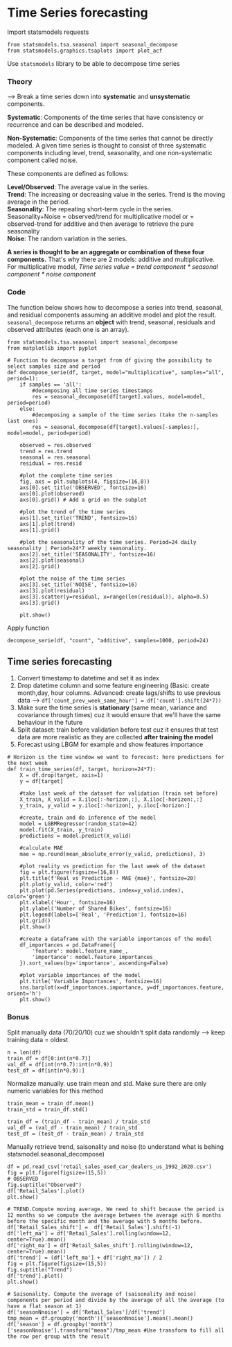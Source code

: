 # Time Series forecasting

Import statsmodels requests
```
from statsmodels.tsa.seasonal import seasonal_decompose
from statsmodels.graphics.tsaplots import plot_acf
```

Use `statsmodels` library to be able to decompose time series
### Theory

--> Break a time series down into **systematic** and **unsystematic** components.

**Systematic**: Components of the time series that have consistency or recurrence and can be described and modeled.

**Non-Systematic**: Components of the time series that cannot be directly modeled.
A given time series is thought to consist of three systematic components including level, trend, seasonality, and one non-systematic component called noise.

These components are defined as follows:

**Level/Observed**: The average value in the series.
<br>**Trend**: The increasing or decreasing value in the series. Trend is the moving average in the period.
<br>**Seasonality**: The repeating short-term cycle in the series. Seasonality+Noise = observed/trend for multiplicative model or = observed-trend for additive and then average to retrieve the pure seasonality
<br>**Noise**: The random variation in the series.

**A series is thought to be an aggregate or combination of these four components.** That's why there are 2 models: additive and multiplicative.
<br>For multiplicative model, *Time series value = trend component * seasonal component * noise component*


### Code

The function below shows how to decompose a series into trend, seasonal, and residual components assuming an additive model and plot the result.
<br>```seasonal_decompose``` returns an **object** with trend, seasonal, residuals and observed attributes (each one is an array).
```
from statsmodels.tsa.seasonal import seasonal_decompose
from matplotlib import pyplot

# Function to decompose a target from df giving the possibility to select samples size and period
def decompose_serie(df, target, model="multiplicative", samples="all", period=1):
    if samples == 'all':
        #decomposing all time series timestamps
        res = seasonal_decompose(df[target].values, model=model, period=period)
    else:
        #decomposing a sample of the time series (take the n-samples last ones)
        res = seasonal_decompose(df[target].values[-samples:], model=model, period=period)
    
    observed = res.observed
    trend = res.trend
    seasonal = res.seasonal
    residual = res.resid
    
    #plot the complete time series
    fig, axs = plt.subplots(4, figsize=(16,8))
    axs[0].set_title('OBSERVED', fontsize=16)
    axs[0].plot(observed)
    axs[0].grid() # Add a grid on the subplot
    
    #plot the trend of the time series
    axs[1].set_title('TREND', fontsize=16)
    axs[1].plot(trend)
    axs[1].grid()
    
    #plot the seasonality of the time series. Period=24 daily seasonality | Period=24*7 weekly seasonality.
    axs[2].set_title('SEASONALITY', fontsize=16)
    axs[2].plot(seasonal)
    axs[2].grid()
    
    #plot the noise of the time series
    axs[3].set_title('NOISE', fontsize=16)
    axs[3].plot(residual)
    axs[3].scatter(y=residual, x=range(len(residual)), alpha=0.5)
    axs[3].grid()
    
    plt.show()
```

Apply function
```
decompose_serie(df, "count", "additive", samples=1000, period=24)
```

## Time series forecasting

1. Convert timestamp to datetime and set it as index
2. Drop datetime column and some feature engineering (Basic: create month,day, hour columns. Advanced: create lags/shifts to use previous data --> ```df['count_prev_week_same_hour'] = df['count'].shift(24*7))```
3. Make sure the time series is **stationary** (same mean, variance and covariance through times) cuz it would ensure that we'll have the same behaviour in the future
4. Split dataset: train before validation before test cuz it ensures that test data are more realistic as they are collected **after training the model**
5. Forecast using LBGM for example and show features importance

```
# Horizon is the time window we want to forecast: here predictions for the next week
def train_time_series(df, target, horizon=24*7): 
    X = df.drop(target, axis=1)
    y = df[target]
    
    #take last week of the dataset for validation (train set before)
    X_train, X_valid = X.iloc[:-horizon,:], X.iloc[-horizon:,:]
    y_train, y_valid = y.iloc[:-horizon], y.iloc[-horizon:]
    
    #create, train and do inference of the model
    model = LGBMRegressor(random_state=42)
    model.fit(X_train, y_train)
    predictions = model.predict(X_valid)
    
    #calculate MAE
    mae = np.round(mean_absolute_error(y_valid, predictions), 3)    
    
    #plot reality vs prediction for the last week of the dataset
    fig = plt.figure(figsize=(16,8))
    plt.title(f'Real vs Prediction - MAE {mae}', fontsize=20)
    plt.plot(y_valid, color='red')
    plt.plot(pd.Series(predictions, index=y_valid.index), color='green')
    plt.xlabel('Hour', fontsize=16)
    plt.ylabel('Number of Shared Bikes', fontsize=16)
    plt.legend(labels=['Real', 'Prediction'], fontsize=16)
    plt.grid()
    plt.show()
    
    #create a dataframe with the variable importances of the model
    df_importances = pd.DataFrame({
        'feature': model.feature_name_,
        'importance': model.feature_importances_
    }).sort_values(by='importance', ascending=False)
    
    #plot variable importances of the model
    plt.title('Variable Importances', fontsize=16)
    sns.barplot(x=df_importances.importance, y=df_importances.feature, orient='h')
    plt.show()
```

### Bonus

Split manually data (70/20/10) cuz we shouldn't split data randomly --> keep training data = oldest

```
n = len(df)
train_df = df[0:int(n*0.7)]
val_df = df[int(n*0.7):int(n*0.9)]
test_df = df[int(n*0.9):]
```


Normalize manually. use train mean and std. Make sure there are only numeric variables for this method
```
train_mean = train_df.mean()
train_std = train_df.std()

train_df = (train_df - train_mean) / train_std
val_df = (val_df - train_mean) / train_std
test_df = (test_df - train_mean) / train_std
```

Manually retrieve trend, saisonality and noise (to understand what is behing statsmodel.seasonal_decompose)
```
df = pd.read_csv('retail_sales_used_car_dealers_us_1992_2020.csv')
fig = plt.figure(figsize=(15,5))
# OBSERVED
fig.suptitle("Observed")
df['Retail_Sales'].plot()
plt.show()

# TREND.Compute moving average. We need to shift because the period is 12 months so we compute the average between the average with 6 months before the specific month and the average with 5 months before.
df['Retail_Sales_shift'] =  df['Retail_Sales'].shift(-1)
df['left_ma'] = df['Retail_Sales'].rolling(window=12, center=True).mean()
df['right_ma'] = df['Retail_Sales_shift'].rolling(window=12, center=True).mean()
df['trend'] = (df['left_ma'] + df['right_ma']) / 2
fig = plt.figure(figsize=(15,5))
fig.suptitle("Trend")
df['trend'].plot()
plt.show()

# Saisonality. Compute the average of (saisonality and noise) components per period and divide by the average of all the average (to have a flat season at 1)
df['seasonNnoise'] = df['Retail_Sales']/df['trend']
tmp_mean = df.groupby('month')['seasonNnoise'].mean().mean()
df['season'] = df.groupby('month')['seasonNnoise'].transform("mean")/tmp_mean #Use transform to fill all the row per group with the result

```
